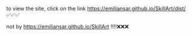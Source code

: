 to view the site, click on the link https://emiliansar.github.io/SkillArt/dist/ ✅✅✅

not by https://emiliansar.github.io/SkillArt !!!!❌❌❌

